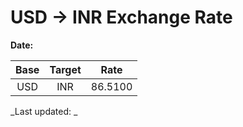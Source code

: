 # USD → INR Exchange Rate

**Date:** 

| Base | Target | Rate  |
|:----:|:------:|:-----:|
| USD  | INR    | 86.5100 |

_Last updated: _